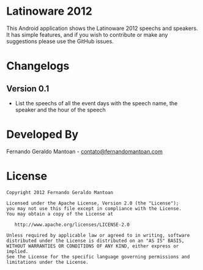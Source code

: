 Latinoware 2012
==================

This Android application shows the Latinoware 2012 speechs and speakers. It has simple features, and if you wish to contribute or make any suggestions please use the GitHub issues.

Changelogs
==================

## Version 0.1
* List the speechs of all the event days with the speech name, the speaker and the hour of the speech

Developed By
==================

Fernando Geraldo Mantoan - <contato@fernandomantoan.com>

License
==================

    Copyright 2012 Fernando Geraldo Mantoan

    Licensed under the Apache License, Version 2.0 (the "License");
    you may not use this file except in compliance with the License.
    You may obtain a copy of the License at

       http://www.apache.org/licenses/LICENSE-2.0

    Unless required by applicable law or agreed to in writing, software
    distributed under the License is distributed on an "AS IS" BASIS,
    WITHOUT WARRANTIES OR CONDITIONS OF ANY KIND, either express or implied.
    See the License for the specific language governing permissions and
    limitations under the License.

